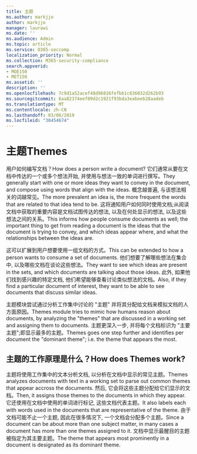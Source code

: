 ```yaml
---
title: 主题
ms.author: markjjo
author: markjjo
manager: laurawi
ms.date: ''
ms.audience: Admin
ms.topic: article
ms.service: O365-seccomp
localization_priority: Normal
ms.collection: M365-security-compliance
search.appverid:
- MOE150
- MET150
ms.assetid: ''
description: ''
ms.openlocfilehash: 7c9d1a52acef48d96816fefbb1c836032d262b93
ms.sourcegitcommit: 6aa82374eef09d2c1921f93bda3eabeeb28aadeb
ms.translationtype: MT
ms.contentlocale: zh-CN
ms.lasthandoff: 03/06/2019
ms.locfileid: "30454674"
---
```

# <a name="themes"></a><span data-ttu-id="c3666-102">主题</span><span class="sxs-lookup"><span data-stu-id="c3666-102">Themes</span></span>
<span data-ttu-id="c3666-103">用户如何编写文档？</span><span class="sxs-lookup"><span data-stu-id="c3666-103">How does a person write a document?</span></span> <span data-ttu-id="c3666-104">它们通常从要在文档中传达的一个或多个想法开始, 并使用与想法一致的单词进行撰写。</span><span class="sxs-lookup"><span data-stu-id="c3666-104">They generally start with one or more ideas they want to convey in the document, and compose using words that align with the ideas.</span></span> <span data-ttu-id="c3666-105">概念越普遍, 与该想法相关的词越常见。</span><span class="sxs-lookup"><span data-stu-id="c3666-105">The more prevalent an idea is, the more frequent the words that are related to that idea tend to be.</span></span> <span data-ttu-id="c3666-106">这将通知用户如何同时使用文档;从阅读文档中获取的重要内容是文档试图传达的想法, 以及在何处显示的想法, 以及这些想法之间的关系。</span><span class="sxs-lookup"><span data-stu-id="c3666-106">This informs how people consume documents as well; the important thing to get from reading a document is the ideas that the document is trying to convey, and which ideas appear where, and what the relationships between the ideas are.</span></span>

<span data-ttu-id="c3666-107">这可以扩展到用户想要使用一组文档的方式。</span><span class="sxs-lookup"><span data-stu-id="c3666-107">This can be extended to how a person wants to consume a set of documents.</span></span> <span data-ttu-id="c3666-108">他们想要了解哪些想法在集合中, 以及哪些文档在谈论这些想法。</span><span class="sxs-lookup"><span data-stu-id="c3666-108">They want to see which ideas are present in the sets, and which documents are talking about those ideas.</span></span> <span data-ttu-id="c3666-109">此外, 如果他们找到感兴趣的特定文档, 他们希望能够查看讨论类似想法的文档。</span><span class="sxs-lookup"><span data-stu-id="c3666-109">Also, if they find a particular document of interest, they want to be able to see documents that discuss similar ideas.</span></span>

<span data-ttu-id="c3666-110">主题模块尝试通过分析工作集中讨论的 "主题" 并将其分配给文档来模拟文档的人方面原因。</span><span class="sxs-lookup"><span data-stu-id="c3666-110">Themes module tries to mimic how humans reason about documents, by analyzing the "themes" that are discussed in a working set and assigning them to documents.</span></span> <span data-ttu-id="c3666-111">主题更深入一步, 并将每个文档标识为 "主要主题";即显示最多的主题。</span><span class="sxs-lookup"><span data-stu-id="c3666-111">Themes goes one step further and identifies per document the "dominant theme"; i.e. the theme that appears the most.</span></span>

## <a name="how-does-themes-work"></a><span data-ttu-id="c3666-112">主题的工作原理是什么？</span><span class="sxs-lookup"><span data-stu-id="c3666-112">How does Themes work?</span></span>
<span data-ttu-id="c3666-113">主题将使用工作集中的文本分析文档, 以分析在文档中显示的常见主题。</span><span class="sxs-lookup"><span data-stu-id="c3666-113">Themes analyzes documents with text in a working set to parse out common themes that appear accross the documents.</span></span> <span data-ttu-id="c3666-114">然后, 它会将这些主题分配给它们显示的文档。</span><span class="sxs-lookup"><span data-stu-id="c3666-114">Then, it assigns those themes to the documents in which they appear.</span></span> <span data-ttu-id="c3666-115">它还使用在文档中使用的单词进行标记, 这些文档代表主题。</span><span class="sxs-lookup"><span data-stu-id="c3666-115">It also labels each with words used in the documents that are representative of the theme.</span></span> <span data-ttu-id="c3666-116">由于文档可能不止一个主题, 因此在很多情况下, 一个文档会分配多个主题。</span><span class="sxs-lookup"><span data-stu-id="c3666-116">Since a document can be about more than one subject matter, in many cases a document has more than one themes assigned to it.</span></span> <span data-ttu-id="c3666-117">文档中显示最醒目的主题被指定为其主要主题。</span><span class="sxs-lookup"><span data-stu-id="c3666-117">The theme that appears most prominently in a document is designated as its dominant theme.</span></span>
